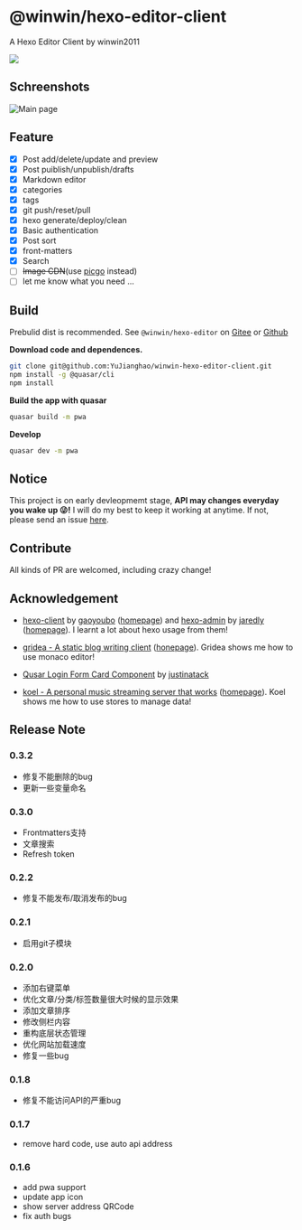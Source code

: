 # @winwin/hexo-editor-client

A Hexo Editor Client by winwin2011

<img src="https://img.shields.io/github/package-json/v/YuJianghao/winwin-hexo-editor-client?style=flat-square">

## Schreenshots

![Main page](https://cdn.yujianghao.cn/uploads/2020/05/22/Id6dz5jj_winwin-hexo-editor-v0.1.7-safari.png)

## Feature

- [x] Post add/delete/update and preview
- [x] Post puiblish/unpublish/drafts
- [x] Markdown editor
- [x] categories
- [x] tags
- [x] git push/reset/pull
- [x] hexo generate/deploy/clean
- [x] Basic authentication
- [x] Post sort
- [x] front-matters
- [x] Search
- [ ] ~~Image CDN~~(use [picgo](https://picgo.github.io/PicGo-Doc/zh/guide/) instead)
- [ ] let me know what you need ...

## Build

Prebulid dist is recommended. See `@winwin/hexo-editor` on [Gitee](https://gitee.com/winwin_2011/winwin-hexo-editor) or [Github](https://github.com/YuJianghao/winwin-hexo-editor)

**Download code and dependences.**

```bash
git clone git@github.com:YuJianghao/winwin-hexo-editor-client.git
npm install -g @quasar/cli
npm install
```

**Build the app with quasar**

```bash
quasar build -m pwa
```

**Develop**

```bash
quasar dev -m pwa
```

## Notice

This project is on early devleopmemt stage, **API may changes everyday you wake up 😜!** I will do my best to keep it working at anytime. If not, please send an issue [here](https://github.com/YuJianghao/winwin-hexo-editor-client/issues).

## Contribute

All kinds of PR are welcomed, including crazy change!

## Acknowledgement

- [hexo-client](https://github.com/gaoyoubo/hexo-client) by [gaoyoubo](https://github.com/gaoyoubo) ([homepage](https://www.mspring.org/tags/HexoClient/)) and [hexo-admin](https://github.com/jaredly/hexo-admin) by [jaredly](https://github.com/jaredly) ([homepage](https://jaredforsyth.com/hexo-admin/)). I learnt a lot about hexo usage from them!

- [gridea - A static blog writing client](https://github.com/getgridea/gridea) ([honepage](https://gridea.dev/)). Gridea shows me how to use monaco editor!

- [Qusar Login Form Card Component](https://gist.github.com/justinatack/39ec7f37064b2e9fa61fbd450cba3826) by [justinatack](https://gist.github.com/justinatack/)

- [koel - A personal music streaming server that works](https://github.com/phanan/koel) ([homepage](https://koel.phanan.net/)). Koel shows me how to use stores to manage data!

## Release Note

### 0.3.2

- 修复不能删除的bug
- 更新一些变量命名

### 0.3.0

- Frontmatters支持
- 文章搜索
- Refresh token

### 0.2.2

- 修复不能发布/取消发布的bug

### 0.2.1

- 启用git子模块

### 0.2.0

- 添加右键菜单
- 优化文章/分类/标签数量很大时候的显示效果
- 添加文章排序
- 修改侧栏内容
- 重构底层状态管理
- 优化网站加载速度
- 修复一些bug

### 0.1.8

- 修复不能访问API的严重bug

### 0.1.7

- remove hard code, use auto api address

### 0.1.6

- add pwa support
- update app icon
- show server address QRCode
- fix auth bugs